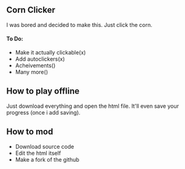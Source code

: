 ## Corn Clicker
I was bored and decided to make this. Just click the corn.

#### To Do:

 - Make it actually clickable(x)
 - Add autoclickers(x)
 - Acheivements()
 - Many more()

## How to play offline
Just download everything and open the html file. It'll even save your progress (once i add saving).

## How to mod

 - Download source code
 - Edit the html itself
 - Make a fork of the github
